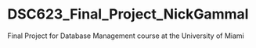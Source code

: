 # DSC623_Final_Project_NickGammal
Final Project for Database Management course at the University of Miami
